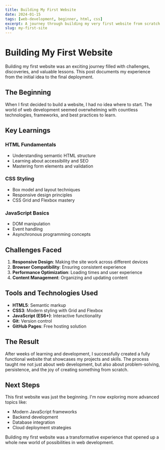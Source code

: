 ```yaml
---
title: Building My First Website
date: 2024-01-15
tags: [web-development, beginner, html, css]
excerpt: A journey through building my very first website from scratch. Learn about the challenges, discoveries, and lessons learned along the way.
slug: my-first-site
---
```


# Building My First Website

Building my first website was an exciting journey filled with challenges, discoveries, and valuable lessons. This post documents my experience from the initial idea to the final deployment.

## The Beginning

When I first decided to build a website, I had no idea where to start. The world of web development seemed overwhelming with countless technologies, frameworks, and best practices to learn.

## Key Learnings

### HTML Fundamentals
- Understanding semantic HTML structure
- Learning about accessibility and SEO
- Mastering form elements and validation

### CSS Styling
- Box model and layout techniques
- Responsive design principles
- CSS Grid and Flexbox mastery

### JavaScript Basics
- DOM manipulation
- Event handling
- Asynchronous programming concepts

## Challenges Faced

1. **Responsive Design**: Making the site work across different devices
2. **Browser Compatibility**: Ensuring consistent experience
3. **Performance Optimization**: Loading times and user experience
4. **Content Management**: Organizing and updating content

## Tools and Technologies Used

- **HTML5**: Semantic markup
- **CSS3**: Modern styling with Grid and Flexbox
- **JavaScript (ES6+)**: Interactive functionality
- **Git**: Version control
- **GitHub Pages**: Free hosting solution

## The Result

After weeks of learning and development, I successfully created a fully functional website that showcases my projects and skills. The process taught me not just about web development, but also about problem-solving, persistence, and the joy of creating something from scratch.

## Next Steps

This first website was just the beginning. I'm now exploring more advanced topics like:
- Modern JavaScript frameworks
- Backend development
- Database integration
- Cloud deployment strategies

Building my first website was a transformative experience that opened up a whole new world of possibilities in web development.

